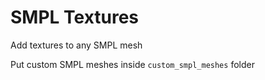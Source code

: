 # SMPL Textures

Add textures to any SMPL mesh

Put custom SMPL meshes inside ```custom_smpl_meshes``` folder
